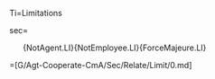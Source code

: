 Ti=Limitations

sec=<ol>{NotAgent.LI}{NotEmployee.LI}{ForceMajeure.LI}</ol>

=[G/Agt-Cooperate-CmA/Sec/Relate/Limit/0.md]